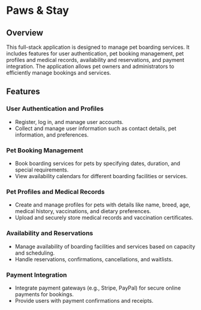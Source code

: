 # Paws & Stay

## Overview

This full-stack application is designed to manage pet boarding services. It includes features for user authentication, pet booking management, pet profiles and medical records, availability and reservations, and payment integration. The application allows pet owners and administrators to efficiently manage bookings and services.

## Features

### User Authentication and Profiles
- Register, log in, and manage user accounts.
- Collect and manage user information such as contact details, pet information, and preferences.

### Pet Booking Management
- Book boarding services for pets by specifying dates, duration, and special requirements.
- View availability calendars for different boarding facilities or services.

### Pet Profiles and Medical Records
- Create and manage profiles for pets with details like name, breed, age, medical history, vaccinations, and dietary preferences.
- Upload and securely store medical records and vaccination certificates.

### Availability and Reservations
- Manage availability of boarding facilities and services based on capacity and scheduling.
- Handle reservations, confirmations, cancellations, and waitlists.

### Payment Integration
- Integrate payment gateways (e.g., Stripe, PayPal) for secure online payments for bookings.
- Provide users with payment confirmations and receipts.

